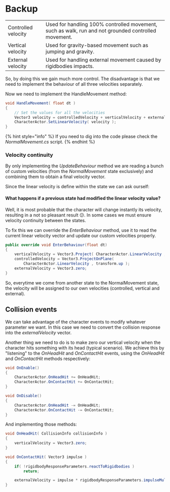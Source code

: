 # Backup

|  |  |
| :--- | :--- |
| Controlled velocity | Used for handling 100% controlled movement, such as walk, run and not grounded controlled movement. |
| Vertical velocity | Used for gravity-based movement such as jumping and gravity.  |
| External velocity | Used for handling external movement caused by rigidbodies impacts. |

So, by doing this we gain much more control. The disadvantage is that we need to implement the behaviour of all three velocities separately.

Now we need to implement the HandleMovement method:

```csharp
void HandleMovement( float dt ) 
{ 
    // Set the values for all the velocities
    Vector3 velocity = controlledVelocity + verticalVelocity + externalVelocity;
    CharacterActor.SetLinearVelocity( velocity );
}
```

{% hint style="info" %}
If you need to dig into the code please check the _NormalMovement.cs_ script.
{% endhint %}

### Velocity continuity

By only implementing the _UpdateBehaviour_ method we are reading a bunch of custom velocities \(from the _NormalMovement_ state exclusively\) and combining them to obtain a final velocity vector. 

Since the linear velocity is define within the state we can ask ourself:

#### What happens if a previous state had modified the linear velocity value?

Well, it is most probable that the character will change instantly its velocity, resulting in a not so pleasant result 😕. In some cases we must ensure velocity continuity between the states.

To fix this we can override the _EnterBehaviour_ method, use it to read the current linear velocity vector and update our custom velocities properly.

```csharp
public override void EnterBehaviour(float dt)
{
    verticalVelocity = Vector3.Project( CharacterActor.LinearVelocity , transform.up ); 
    controlledVelocity = Vector3.ProjectOnPlane( 
        CharacterActor.LinearVelocity , transform.up );
    externalVelocity = Vector3.zero;
}
```

So, everytime we come from another state to the NormalMovement state, the velocity will be assigned to our own velocities \(controlled, vertical and external\).

## Collision events

We can take advantage of the character events to modify whatever parameter we want. In this case we need to convert the collision response into the _externalVelocity_ vector.

Another thing we need to do is to make zero our vertical velocity when the character hits something with its head \(typical scenario\). We achieve this by "listening" to the _OnHeadHit_ and _OnContactHit_ events, using the _OnHeadHit_ and _OnContactHit_ methods respectively:

```csharp
void OnEnable()
{
    CharacterActor.OnHeadHit += OnHeadHit; 
    CharacterActor.OnContactHit += OnContactHit;
}

void OnDisable()
{
    CharacterActor.OnHeadHit -= OnHeadHit;
    CharacterActor.OnContactHit -= OnContactHit;
}
```

And implementing those methods:

```csharp
void OnHeadHit( CollisionInfo collisionInfo )
{
    verticalVelocity = Vector3.zero;
}

void OnContactHit( Vector3 impulse )
{
    if( !rigidbodyResponseParameters.reactToRigidbodies )
        return;

    externalVelocity = impulse * rigidbodyResponseParameters.impulseMultiplier;
}
```



## 

